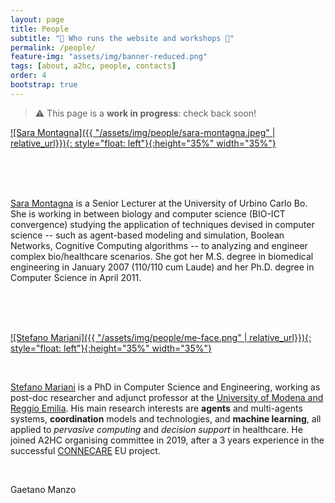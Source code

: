 ```yaml
---
layout: page
title: People
subtitle: "👥 Who runs the website and workshops 🍻"
permalink: /people/
feature-img: "assets/img/banner-reduced.png"
tags: [about, a2hc, people, contacts]
order: 4
bootstrap: true
---
```


> ⚠️ This page is a **work in progress**: check back soon!

[![Sara Montagna]({{ "/assets/img/people/sara-montagna.jpeg" | relative_url}}){: style="float: left"}{:height="35%" width="35%"}](https://www.uniurb.it/persone/sara-montagna)

<br />
<br />
<br />

[Sara Montagna](https://www.uniurb.it/persone/sara-montagna) is a Senior Lecturer at the University of Urbino Carlo Bo. She is working in between biology and computer science (BIO-ICT convergence) studying the application of techniques devised in computer science -- such as agent-based modeling and simulation, Boolean Networks, Cognitive Computing algorithms -- to analyzing and engineer complex bio/healthcare scenarios. She got her M.S. degree in biomedical engineering in January 2007 (110/110 cum Laude) and her Ph.D. degree in Computer Science in April 2011. 

<br />
<br />
<br />

[![Stefano Mariani]({{ "/assets/img/people/me-face.png" | relative_url}}){: style="float: left"}{:height="35%" width="35%"}](https://smarianimore.github.io)

<br />

[Stefano Mariani](https://smarianimore.github.io) is a PhD in Computer Science and Engineering,
working as post-doc researcher and adjunct professor at the [University of Modena and Reggio Emilia](https://www.dismi.unimore.it/site/en/home.html).
His main research interests are
**agents** and multi-agents systems,
**coordination** models and technologies,
and **machine learning**,
all applied to *pervasive computing*
and *decision support* in healthcare.
He joined A2HC organising committee in 2019,
after a 3 years experience in the successful [CONNECARE](https://www.connecare.eu) EU project.

<br />

Gaetano Manzo
